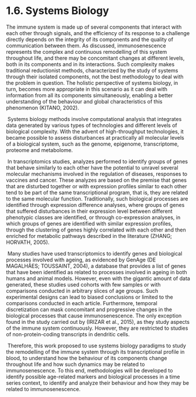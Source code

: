 # 1.6. Systems Biology

The immune system is made up of several components that interact with each other through signals, and the efficiency of its response to a challenge directly depends on the integrity of its components and the quality of communication between them. As discussed, immunosenescence represents the complex and continuous remodelling of this system throughout life, and there may be concomitant changes at different levels, both in its components and in its interactions. Such complexity makes traditional reductionist methods, characterized by the study of systems through their isolated components, not the best methodology to deal with the problem in question. The holistic perspective of systems biology, in turn, becomes more appropriate in this scenario as it can deal with information from all its components simultaneously, enabling a better understanding of the behaviour and global characteristics of this phenomenon \(KITANO, 2002\).

‌ Systems biology methods involve computational analysis that integrates data generated by various types of technologies and different levels of biological complexity. With the advent of high-throughput technologies, it became possible to assess disturbances at practically all molecular levels of a biological system, such as the genome, epigenome, transcriptome, proteome and metabolome.

‌ In transcriptomics studies, analyzes performed to identify groups of genes that behave similarly to each other have the potential to unravel several molecular mechanisms involved in the regulation of diseases, responses to vaccines and cancer. These analyzes are based on the premise that genes that are disturbed together or with expression profiles similar to each other tend to be part of the same transcriptional program, that is, they are related to the same molecular function. Traditionally, such biological processes are identified through expression difference analyses, where groups of genes that suffered disturbances in their expression level between different phenotypic classes are identified, or through co-expression analyses, in which groups of genes are identified with similar expression profiles, through the clustering of genes highly correlated with each other and then enriched for metabolic pathways described in the literature \(ZHANG; HORVATH, 2005\).

‌ Many studies have used transcriptomics to identify genes and biological processes involved with ageing, as evidenced by GenAge \(DE MAGALHÃES; TOUSSAINT, 2004\), a database that provides a list of genes that have been identified as related to processes involved in ageing in both humans and animal models. However, even with the gigantic amount of data generated, these studies used cohorts with few samples or with comparisons conducted in arbitrary slices of age groups. Such experimental designs can lead to biased conclusions or limited to the comparisons conducted in each article. Furthermore, temporal discretization can mask concomitant and progressive changes in the biological processes that cause immunosenescence. The only exception found in the study carried out by \(IRIZAR et al., 2015\), as they study aspects of the immune system continuously. However, they are restricted to studies of non-protein-coding transcripts in dendritic cells.

‌ Therefore, this work proposed to use systems biology paradigms to study the remodelling of the immune system through its transcriptional profile in blood, to understand how the behaviour of its components change throughout life and how such dynamics may be related to immunosenescence. To this end, methodologies will be developed to identify possible age-related markers and biological processes in a time series context, to identify and analyze their behaviour and how they may be related to immunosenescence.

